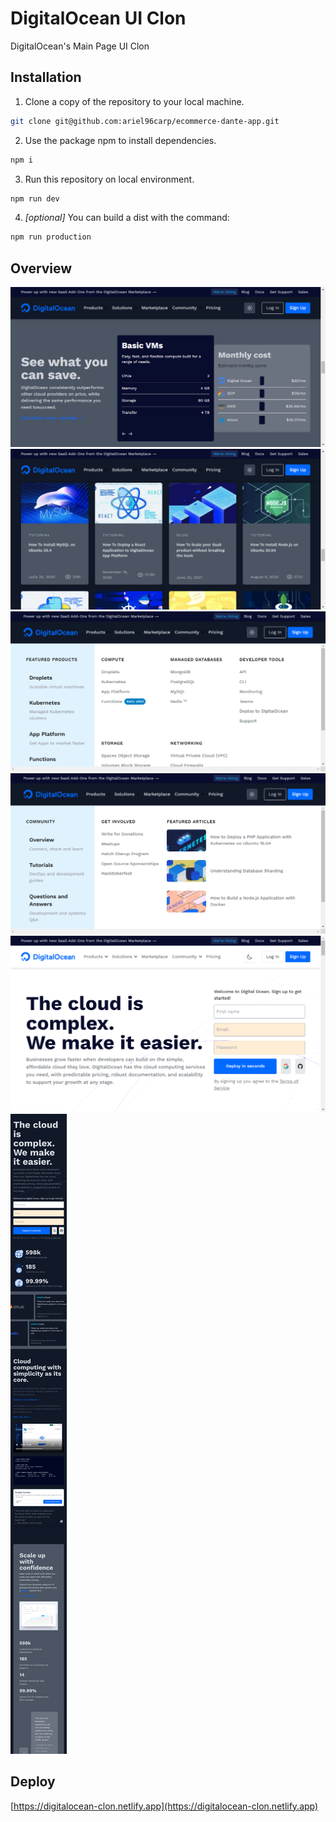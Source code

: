 # DigitalOcean UI Clon
DigitalOcean's Main Page UI Clon

## Installation
1. Clone a copy of the repository to your local machine.
```bash
git clone git@github.com:ariel96carp/ecommerce-dante-app.git
```

2. Use the package npm to install dependencies.
```bash
npm i
```

3. Run this repository on local environment.
```bash
npm run dev
```

4. *[optional]* You can build a dist with the command:
```bash
npm run production
```

## Overview
![Overview](./img/localhost_3000_%20(3).png)
![Overview](./img/localhost_3000_%20(4).png)
![Overview](./img/localhost_3000_%20(6).png)
![Overview](./img/localhost_3000_%20(7).png)
![Overview](./img/localhost_3000_.png)
![Overview](./img/localhost_3000_(Samsung%20Galaxy%20S8%2B).png)

## Deploy
[https://digitalocean-clon.netlify.app](https://digitalocean-clon.netlify.app)
